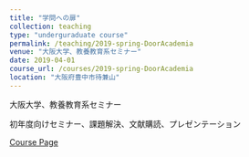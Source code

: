 ```yaml
---
title: "学問への扉"
collection: teaching
type: "underguraduate course"
permalink: /teaching/2019-spring-DoorAcademia
venue: "大阪大学、教養教育系セミナー"
date: 2019-04-01
course_url: /courses/2019-spring-DoorAcademia
location: "大阪府豊中市待兼山"
---
```


大阪大学、教養教育系セミナー

初年度向けセミナー、課題解決、文献購読、プレゼンテーション


<a href='https://stsykw.github.io/courses/2019-spring-DoorAcademia'>Course Page</a>
